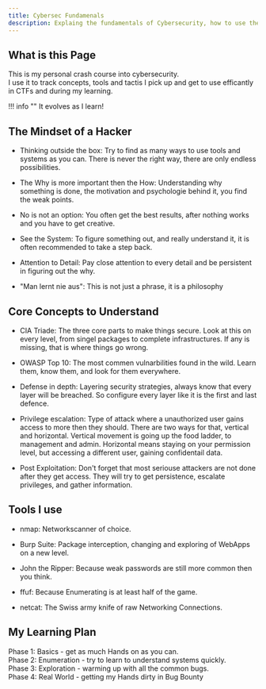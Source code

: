 ```yaml
---
title: Cybersec Fundamenals
description: Explaing the fundamentals of Cybersecurity, how to use them, abuse and defend against them.
---
```


## What is this Page

This is my personal crash course into cybersecurity.  
I use it to track concepts, tools and tactis I pick up and get to use efficantly in CTFs and during my learning.  

!!! info ""
    It evolves as I learn!


## The Mindset of a Hacker

- Thinking outside the box: Try to find as many ways to use tools and systems as you can. There is never the right way, there are only endless possibilities.  

- The Why is more important then the How: Understanding why something is done, the motivation and psychologie behind it, you find the weak points.  

- No is not an option: You often get the best results, after nothing works and you have to get creative.  

- See the System: To figure something out, and really understand it, it is often recommended to take a step back.   

- Attention to Detail: Pay close attention to every detail and be persistent in figuring out the why.   

- "Man lernt nie aus": This is not just a phrase, it is a philosophy  

##  Core Concepts to Understand

- CIA Triade: The three core parts to make things secure. Look at this on every level, from singel packages to complete infrastructures. If any is missing, that is where things go wrong.  

- OWASP Top 10: The most commen vulnarbilities found in the wild. Learn them, know them, and look for them everywhere.  

- Defense in depth: Layering security strategies, always know that every layer will be breached. So configure every layer like it is the first and last defence.  

- Privilege escalation: Type of attack where a unauthorized user gains access to more then they should. There are two ways for that, vertical and horizontal. Vertical movement is going up the food ladder, to management and admin. Horizontal means staying on your permission level, but accessing a different user, gaining confidentail data.  

- Post Exploitation: Don't forget that most seriouse attackers are not done after they get access. They will try to get persistence, escalate privileges, and gather information.  

## Tools I use

- nmap: Networkscanner of choice. 

- Burp Suite: Package interception, changing and exploring of WebApps on a new level.  

- John the Ripper: Because weak passwords are still more common then you think.  

- ffuf: Because Enumerating is at least half of the game.  

- netcat: The Swiss army knife of raw Networking Connections.  

## My Learning Plan

Phase 1: Basics - get as much Hands on as you can.  
Phase 2: Enumeration - try to learn to understand systems quickly.  
Phase 3: Exploration - warming up with all the common bugs.  
Phase 4: Real World - getting my Hands dirty in Bug Bounty

